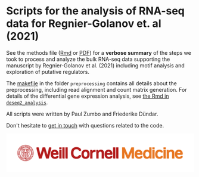 # Scripts for the analysis of RNA-seq data for Regnier-Golanov et. al (2021)

See the methods file ([Rmd](methods.Rmd) or [PDF](https://github.com/abcwcm/Regnier-Golanov2021/blob/main/methods.pdf)) for a **verbose summary** of the steps we took to process and analyze the bulk RNA-seq data supporting the manuscript by Regnier-Golanov et al. (2021) including motif analysis and exploration of putative regulators.

The [makefile](preprocessing/makefile) in the folder `preprocessing` contains all details about the preprocessing, including read alignment and count matrix generation.
For details of the differential gene expression analysis, see [the Rmd in `deseq2_analysis`](deseq2_analysis/golanov_deseq2.Rmd).

All scripts were written by Paul Zumbo and Friederike Dündar.

Don't hesitate to [get in touch](https://abc.med.cornell.edu/) with questions related to the code.

![](WCM_MB_LOGO_HZSS1L_CLR_RGB.png)
